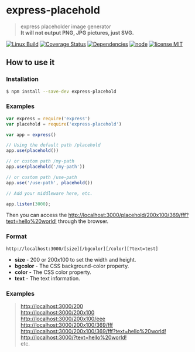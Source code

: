 # express-placehold

> express placeholder image generator  
> **It will not output PNG, JPG pictures, just SVG.**

[![Linux Build][travis-image]][travis-url]
[![Coverage Status][coveralls-image]][coveralls-url]
[![Dependencies][dependencies-image]][dependencies-url]
[![node][node-image]][node-url]
[![license MIT][license-image]][license-url]


## How to use it

### Installation

``` sh
$ npm install --save-dev express-placehold
```

### Examples

``` js
var express = require('express')
var placehold = require('express-placehold')

var app = express()

// Using the default path /placehold
app.use(placehold())

// or custom path /my-path
app.use(placehold('/my-path'))

// or custom path /use-path
app.use('/use-path', placehold())

// Add your middleware here, etc.

app.listen(3000);
```

Then you can access the <http://localhost:3000/placehold/200x100/369/fff?text=hello%20world!> through the browser.


### Format

```
http://localhost:3000/[size][/bgcolor][/color][?text=test]
```

* **size** - 200 or 200x100 to set the width and height.
* **bgcolor** - The CSS background-color property.
* **color** - The CSS color property.
* **text** - The text information.


### Examples

> <http://localhost:3000/200>  
> <http://localhost:3000/200x100>  
> <http://localhost:3000/200x100/eee>  
> <http://localhost:3000/200x100/369/fff>  
> <http://localhost:3000/200x100/369/fff?text=hello%20world!>  
> <http://localhost:3000/?text=hello%20world!>  
> etc.


[travis-url]: https://travis-ci.org/52cik/express-placehold
[travis-image]: https://img.shields.io/travis/52cik/express-placehold/master.svg?label=linux

[coveralls-url]: https://coveralls.io/github/52cik/express-placehold?branch=master
[coveralls-image]: https://coveralls.io/repos/52cik/express-placehold/badge.svg?branch=master&service=github

[license-url]: https://opensource.org/licenses/MIT
[license-image]: https://img.shields.io/badge/license-MIT-blue.svg

[dependencies-url]: https://david-dm.org/52cik/express-placehold
[dependencies-image]: https://img.shields.io/david/52cik/express-placehold.svg?style=flat

[node-url]: https://nodejs.org
[node-image]: https://img.shields.io/badge/node-%3E%3D%200.10.0-brightgreen.svg
